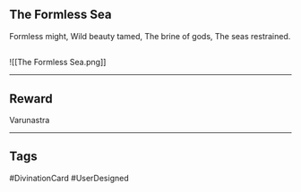## The Formless Sea
Formless might,
Wild beauty tamed,
The brine of gods,
The seas restrained.
## 
![[The Formless Sea.png]]

---
## Reward
Varunastra

---
## Tags
#DivinationCard
#UserDesigned 